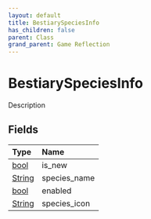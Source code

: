 ```yaml
---
layout: default
title: BestiarySpeciesInfo
has_children: false
parent: Class
grand_parent: Game Reflection
---
```

# BestiarySpeciesInfo
Description 

## Fields

| Type | Name |
|:-------------|:--------------|
| [bool](/docs/game-reflection/components/bool) | is_new |
| [String](/docs/game-reflection/components/string) | species_name |
| [bool](/docs/game-reflection/components/bool) | enabled |
| [String](/docs/game-reflection/components/string) | species_icon |

